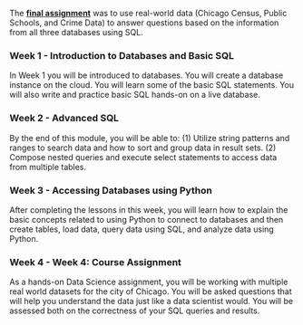 The **[final assignment](https://nbviewer.jupyter.org/github/dtemir/data-science-IBM/blob/main/databases/Week4_2_PeerAssign.ipynb)** was to use real-world data (Chicago Census, Public Schools, and Crime Data) to answer questions based on the information from all three databases using SQL. 

### Week 1 - Introduction to Databases and Basic SQL

In Week 1 you will be introduced to databases. You will create a database instance on the cloud. You will learn some of the basic SQL statements. You will also write and practice basic SQL hands-on on a live database.

### Week 2 - Advanced SQL

By the end of this module, you will be able to: (1) Utilize string patterns and ranges to search data and how to sort and group data in result sets. (2) Compose nested queries and execute select statements to access data from multiple tables.

### Week 3 - Accessing Databases using Python

After completing the lessons in this week, you will learn how to explain the basic concepts related to using Python to connect to databases and then create tables, load data, query data using SQL, and analyze data using Python.

### Week 4 - Week 4: Course Assignment

As a hands-on Data Science assignment, you will be working with multiple real world datasets for the city of Chicago. You will be asked questions that will help you understand the data just like a data scientist would. You will be assessed both on the correctness of your SQL queries and results.